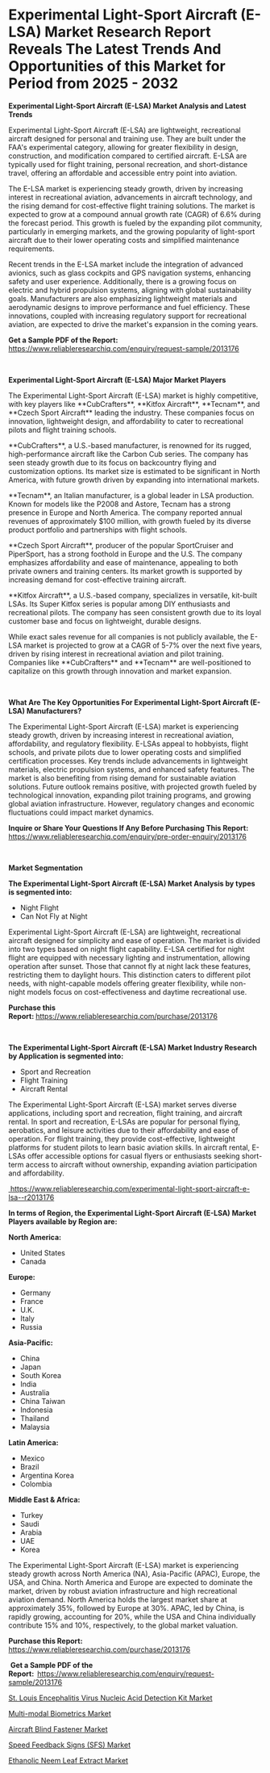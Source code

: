 <p><h1>Experimental Light-Sport Aircraft (E-LSA) Market Research Report Reveals The Latest Trends And Opportunities of this Market for Period from 2025 - 2032</h1></p><p><strong>Experimental Light-Sport Aircraft (E-LSA) Market Analysis and Latest Trends</strong></p>
<p><p>Experimental Light-Sport Aircraft (E-LSA) are lightweight, recreational aircraft designed for personal and training use. They are built under the FAA's experimental category, allowing for greater flexibility in design, construction, and modification compared to certified aircraft. E-LSA are typically used for flight training, personal recreation, and short-distance travel, offering an affordable and accessible entry point into aviation.</p><p>The E-LSA market is experiencing steady growth, driven by increasing interest in recreational aviation, advancements in aircraft technology, and the rising demand for cost-effective flight training solutions. The market is expected to grow at a compound annual growth rate (CAGR) of 6.6% during the forecast period. This growth is fueled by the expanding pilot community, particularly in emerging markets, and the growing popularity of light-sport aircraft due to their lower operating costs and simplified maintenance requirements.</p><p>Recent trends in the E-LSA market include the integration of advanced avionics, such as glass cockpits and GPS navigation systems, enhancing safety and user experience. Additionally, there is a growing focus on electric and hybrid propulsion systems, aligning with global sustainability goals. Manufacturers are also emphasizing lightweight materials and aerodynamic designs to improve performance and fuel efficiency. These innovations, coupled with increasing regulatory support for recreational aviation, are expected to drive the market's expansion in the coming years.</p></p>
<p><strong>Get a Sample PDF of the Report:&nbsp;</strong> <a href="https://www.reliableresearchiq.com/enquiry/request-sample/2013176?utm_campaign=1137&utm_medium=2&utm_source=Github&utm_content=ia&utm_term=24012025&utm_id=experimental-light-sport-aircraft-e-lsa">https://www.reliableresearchiq.com/enquiry/request-sample/2013176</a></p>
<p>&nbsp;</p>
<p><strong>Experimental Light-Sport Aircraft (E-LSA) Major Market Players</strong></p>
<p><p>The Experimental Light-Sport Aircraft (E-LSA) market is highly competitive, with key players like **CubCrafters**, **Kitfox Aircraft**, **Tecnam**, and **Czech Sport Aircraft** leading the industry. These companies focus on innovation, lightweight design, and affordability to cater to recreational pilots and flight training schools.</p><p>**CubCrafters**, a U.S.-based manufacturer, is renowned for its rugged, high-performance aircraft like the Carbon Cub series. The company has seen steady growth due to its focus on backcountry flying and customization options. Its market size is estimated to be significant in North America, with future growth driven by expanding into international markets.</p><p>**Tecnam**, an Italian manufacturer, is a global leader in LSA production. Known for models like the P2008 and Astore, Tecnam has a strong presence in Europe and North America. The company reported annual revenues of approximately $100 million, with growth fueled by its diverse product portfolio and partnerships with flight schools.</p><p>**Czech Sport Aircraft**, producer of the popular SportCruiser and PiperSport, has a strong foothold in Europe and the U.S. The company emphasizes affordability and ease of maintenance, appealing to both private owners and training centers. Its market growth is supported by increasing demand for cost-effective training aircraft.</p><p>**Kitfox Aircraft**, a U.S.-based company, specializes in versatile, kit-built LSAs. Its Super Kitfox series is popular among DIY enthusiasts and recreational pilots. The company has seen consistent growth due to its loyal customer base and focus on lightweight, durable designs.</p><p>While exact sales revenue for all companies is not publicly available, the E-LSA market is projected to grow at a CAGR of 5-7% over the next five years, driven by rising interest in recreational aviation and pilot training. Companies like **CubCrafters** and **Tecnam** are well-positioned to capitalize on this growth through innovation and market expansion.</p></p>
<p>&nbsp;</p>
<p><strong>What Are The Key Opportunities For Experimental Light-Sport Aircraft (E-LSA) Manufacturers?</strong></p>
<p><p>The Experimental Light-Sport Aircraft (E-LSA) market is experiencing steady growth, driven by increasing interest in recreational aviation, affordability, and regulatory flexibility. E-LSAs appeal to hobbyists, flight schools, and private pilots due to lower operating costs and simplified certification processes. Key trends include advancements in lightweight materials, electric propulsion systems, and enhanced safety features. The market is also benefiting from rising demand for sustainable aviation solutions. Future outlook remains positive, with projected growth fueled by technological innovation, expanding pilot training programs, and growing global aviation infrastructure. However, regulatory changes and economic fluctuations could impact market dynamics.</p></p>
<p><strong>Inquire or Share Your Questions If Any Before Purchasing This Report:</strong> <a href="https://www.reliableresearchiq.com/enquiry/pre-order-enquiry/2013176?utm_campaign=1137&utm_medium=2&utm_source=Github&utm_content=ia&utm_term=24012025&utm_id=experimental-light-sport-aircraft-e-lsa">https://www.reliableresearchiq.com/enquiry/pre-order-enquiry/2013176</a></p>
<p>&nbsp;</p>
<p><strong>Market Segmentation</strong></p>
<p><strong>The Experimental Light-Sport Aircraft (E-LSA) Market Analysis by types is segmented into:</strong></p>
<p><ul><li>Night Flight</li><li>Can Not Fly at Night</li></ul></p>
<p><p>Experimental Light-Sport Aircraft (E-LSA) are lightweight, recreational aircraft designed for simplicity and ease of operation. The market is divided into two types based on night flight capability. E-LSA certified for night flight are equipped with necessary lighting and instrumentation, allowing operation after sunset. Those that cannot fly at night lack these features, restricting them to daylight hours. This distinction caters to different pilot needs, with night-capable models offering greater flexibility, while non-night models focus on cost-effectiveness and daytime recreational use.</p></p>
<p><strong>Purchase this Report:&nbsp;</strong><a href="https://www.reliableresearchiq.com/purchase/2013176?utm_campaign=1137&utm_medium=2&utm_source=Github&utm_content=ia&utm_term=24012025&utm_id=experimental-light-sport-aircraft-e-lsa">https://www.reliableresearchiq.com/purchase/2013176</a></p>
<p>&nbsp;</p>
<p><strong>The Experimental Light-Sport Aircraft (E-LSA) Market Industry Research by Application is segmented into:</strong></p>
<p><ul><li>Sport and Recreation</li><li>Flight Training</li><li>Aircraft Rental</li></ul></p>
<p><p>The Experimental Light-Sport Aircraft (E-LSA) market serves diverse applications, including sport and recreation, flight training, and aircraft rental. In sport and recreation, E-LSAs are popular for personal flying, aerobatics, and leisure activities due to their affordability and ease of operation. For flight training, they provide cost-effective, lightweight platforms for student pilots to learn basic aviation skills. In aircraft rental, E-LSAs offer accessible options for casual flyers or enthusiasts seeking short-term access to aircraft without ownership, expanding aviation participation and affordability.</p></p>
<p><a href="https://www.reliableresearchiq.com/experimental-light-sport-aircraft-e-lsa--r2013176?utm_campaign=1137&utm_medium=2&utm_source=Github&utm_content=ia&utm_term=24012025&utm_id=experimental-light-sport-aircraft-e-lsa">&nbsp;https://www.reliableresearchiq.com/experimental-light-sport-aircraft-e-lsa--r2013176</a></p>
<p><strong>In terms of Region, the Experimental Light-Sport Aircraft (E-LSA) Market Players available by Region are:</strong></p>
<p>
    <p> <strong> North America: </strong>
        <ul>
            <li>United States</li>
            <li>Canada</li>
        </ul>
        </p> 
    <p> <strong> Europe: </strong>
        <ul>
            <li>Germany</li>
            <li>France</li>
            <li>U.K.</li>
            <li>Italy</li>
            <li>Russia</li>
        </ul>
        </p> 
    <p> <strong> Asia-Pacific: </strong>
        <ul>
            <li>China</li>
            <li>Japan</li>
            <li>South Korea</li>
            <li>India</li>
            <li>Australia</li>
            <li>China Taiwan</li>
            <li>Indonesia</li>
            <li>Thailand</li>
            <li>Malaysia</li>
        </ul>
        </p> 
    <p> <strong> Latin America: </strong>
        <ul>
            <li>Mexico</li>
            <li>Brazil</li>
            <li>Argentina Korea</li>
            <li>Colombia</li>
        </ul>
        </p> 
    <p> <strong> Middle East & Africa: </strong>
        <ul>
            <li>Turkey</li>
            <li>Saudi</li>
            <li>Arabia</li>
            <li>UAE</li>
            <li>Korea</li>
        </ul>
    </p>
    </p>
<p><p>The Experimental Light-Sport Aircraft (E-LSA) market is experiencing steady growth across North America (NA), Asia-Pacific (APAC), Europe, the USA, and China. North America and Europe are expected to dominate the market, driven by robust aviation infrastructure and high recreational aviation demand. North America holds the largest market share at approximately 35%, followed by Europe at 30%. APAC, led by China, is rapidly growing, accounting for 20%, while the USA and China individually contribute 15% and 10%, respectively, to the global market valuation.</p></p>
<p><strong>Purchase this Report: </strong><a href="https://www.reliableresearchiq.com/purchase/2013176?utm_campaign=1137&utm_medium=2&utm_source=Github&utm_content=ia&utm_term=24012025&utm_id=experimental-light-sport-aircraft-e-lsa">https://www.reliableresearchiq.com/purchase/2013176</a></p>
<p>&nbsp;<strong>Get a Sample PDF of the Report:&nbsp;&nbsp;</strong><a href="https://www.reliableresearchiq.com/enquiry/request-sample/2013176?utm_campaign=1137&utm_medium=2&utm_source=Github&utm_content=ia&utm_term=24012025&utm_id=experimental-light-sport-aircraft-e-lsa">https://www.reliableresearchiq.com/enquiry/request-sample/2013176</a></p>
<p><strong></strong></p>
<p><p><a href="https://www.linkedin.com/pulse/growth-projections-st-louis-encephalitis-virus-nucleic-vgeoc?utm_campaign=1137&utm_medium=2&utm_source=Github&utm_content=ia&utm_term=24012025&utm_id=experimental-light-sport-aircraft-e-lsa">St. Louis Encephalitis Virus Nucleic Acid Detection Kit Market</a></p><p><a href="https://www.linkedin.com/pulse/multi-modal-biometrics-market-growth-analysis-regions-vflse?utm_campaign=1137&utm_medium=2&utm_source=Github&utm_content=ia&utm_term=24012025&utm_id=experimental-light-sport-aircraft-e-lsa">Multi-modal Biometrics Market</a></p><p><a href="https://github.com/lisaeichler20775/Market-Research-Report-List-1/blob/main/aircraft-blind-fastener-market.md?utm_campaign=1137&utm_medium=2&utm_source=Github&utm_content=ia&utm_term=24012025&utm_id=experimental-light-sport-aircraft-e-lsa">Aircraft Blind Fastener Market</a></p><p><a href="https://github.com/yankimber90yankim/Market-Research-Report-List-1/blob/main/speed-feedback-signs-sfs-market.md?utm_campaign=1137&utm_medium=2&utm_source=Github&utm_content=ia&utm_term=24012025&utm_id=experimental-light-sport-aircraft-e-lsa">Speed Feedback Signs (SFS) Market</a></p><p><a href="https://www.linkedin.com/pulse/ethanolic-neem-leaf-extract-market-growth-projections-yddjc?utm_campaign=1137&utm_medium=2&utm_source=Github&utm_content=ia&utm_term=24012025&utm_id=experimental-light-sport-aircraft-e-lsa">Ethanolic Neem Leaf Extract Market</a></p></p>